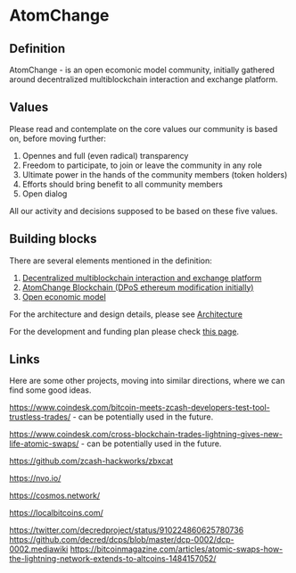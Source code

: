 # AtomChange

## Definition
AtomChange - is an open ecomonic model community, initially gathered around decentralized multiblockchain interaction and exchange platform.

## Values
Please read and contemplate on the core values our community is based on, before moving further:
1. Opennes and full (even radical) transparency
2. Freedom to participate, to join or leave the community in any role
3. Ultimate power in the hands of the community members (token holders)
4. Efforts should bring benefit to all community members
5. Open dialog

All our activity and decisions supposed to be based on these five values. 

## Building blocks
There are several elements mentioned in the definition:
1. [Decentralized multiblockchain interaction and exchange platform](https://github.com/atomchange-foundation-one/wiki/blob/master/multiblockchain_interaction_platform.md)
2. [AtomChange Blockchain (DPoS ethereum modification initially)](https://github.com/atomchange-foundation-one/wiki/blob/master/blockchain.md)
3. [Open economic model](https://github.com/atomchange-foundation-one/wiki/blob/master/open_economic_model.md)

For the architecture and design details, please see [Architecture](https://github.com/atomchange-foundation-one/wiki/blob/master/architecture.md)

For the development and funding plan please check [this page](https://github.com/atomchange-foundation-one/wiki/blob/master/development_plan.md). 

## Links

Here are some other projects, moving into similar directions, where we can find some good ideas.

https://www.coindesk.com/bitcoin-meets-zcash-developers-test-tool-trustless-trades/ - can be potentially used in the future.

https://www.coindesk.com/cross-blockchain-trades-lightning-gives-new-life-atomic-swaps/ - can be potentially used in the future.

https://github.com/zcash-hackworks/zbxcat

https://nvo.io/

https://cosmos.network/

https://localbitcoins.com/

https://twitter.com/decredproject/status/910224860625780736
https://github.com/decred/dcps/blob/master/dcp-0002/dcp-0002.mediawiki
https://bitcoinmagazine.com/articles/atomic-swaps-how-the-lightning-network-extends-to-altcoins-1484157052/

